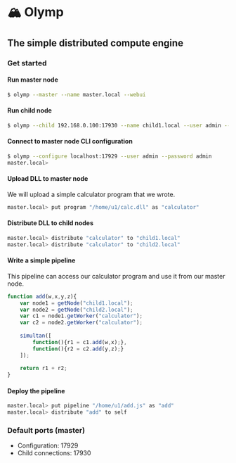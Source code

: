 # 🏔️ Olymp

## The simple distributed compute engine

### Get started

#### Run master node

```bash
$ olymp --master --name master.local --webui
```

#### Run child node

```bash
$ olymp --child 192.168.0.100:17930 --name child1.local --user admin --password admin
```

#### Connect to master node CLI configuration

```bash
$ olymp --configure localhost:17929 --user admin --password admin
master.local>
```

#### Upload DLL to master node

We will upload a simple calculator program that we wrote.

```bash
master.local> put program "/home/u1/calc.dll" as "calculator"
```

#### Distribute DLL to child nodes

```bash
master.local> distribute "calculator" to "child1.local"
master.local> distribute "calculator" to "child2.local"
```

#### Write a simple pipeline

This pipeline can access our calculator program and use it from our master node.

```js
function add(w,x,y,z){
    var node1 = getNode("child1.local");
    var node2 = getNode("child2.local");
    var c1 = node1.getWorker("calculator");
    var c2 = node2.getWorker("calculator");
    
    simultan([
        function(){r1 = c1.add(w,x);},
        function(){r2 = c2.add(y,z);}
    ]);
    
    return r1 + r2;
}
```

#### Deploy the pipeline

```bash
master.local> put pipeline "/home/u1/add.js" as "add"
master.local> distribute "add" to self
```

### Default ports (master)

* Configuration: 17929
* Child connections: 17930
